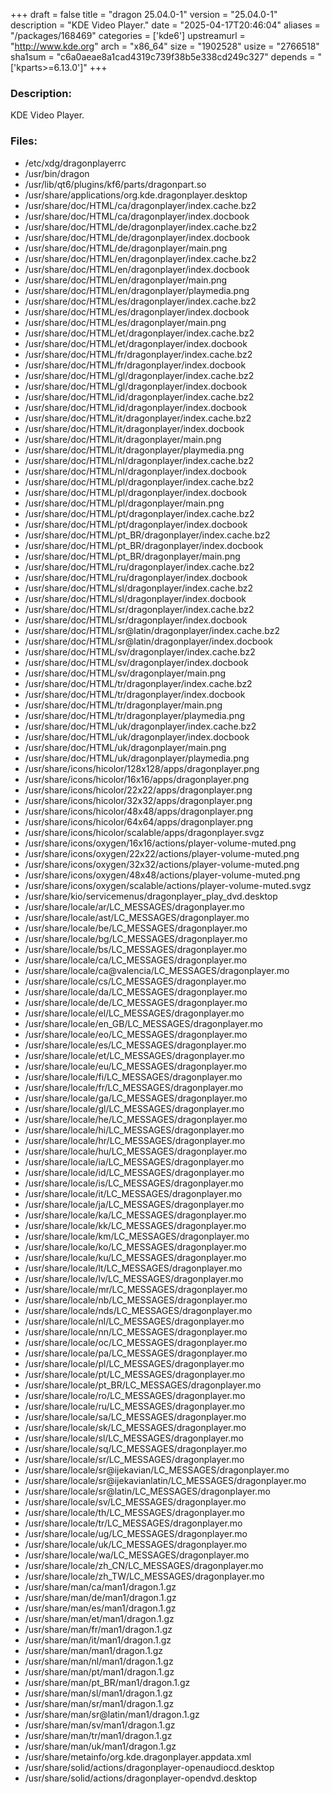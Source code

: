 +++
draft = false
title = "dragon 25.04.0-1"
version = "25.04.0-1"
description = "KDE Video Player."
date = "2025-04-17T20:46:04"
aliases = "/packages/168469"
categories = ['kde6']
upstreamurl = "http://www.kde.org"
arch = "x86_64"
size = "1902528"
usize = "2766518"
sha1sum = "c6a0aeae8a1cad4319c739f38b5e338cd249c327"
depends = "['kparts>=6.13.0']"
+++
### Description: 
KDE Video Player.

### Files: 
* /etc/xdg/dragonplayerrc
* /usr/bin/dragon
* /usr/lib/qt6/plugins/kf6/parts/dragonpart.so
* /usr/share/applications/org.kde.dragonplayer.desktop
* /usr/share/doc/HTML/ca/dragonplayer/index.cache.bz2
* /usr/share/doc/HTML/ca/dragonplayer/index.docbook
* /usr/share/doc/HTML/de/dragonplayer/index.cache.bz2
* /usr/share/doc/HTML/de/dragonplayer/index.docbook
* /usr/share/doc/HTML/de/dragonplayer/main.png
* /usr/share/doc/HTML/en/dragonplayer/index.cache.bz2
* /usr/share/doc/HTML/en/dragonplayer/index.docbook
* /usr/share/doc/HTML/en/dragonplayer/main.png
* /usr/share/doc/HTML/en/dragonplayer/playmedia.png
* /usr/share/doc/HTML/es/dragonplayer/index.cache.bz2
* /usr/share/doc/HTML/es/dragonplayer/index.docbook
* /usr/share/doc/HTML/es/dragonplayer/main.png
* /usr/share/doc/HTML/et/dragonplayer/index.cache.bz2
* /usr/share/doc/HTML/et/dragonplayer/index.docbook
* /usr/share/doc/HTML/fr/dragonplayer/index.cache.bz2
* /usr/share/doc/HTML/fr/dragonplayer/index.docbook
* /usr/share/doc/HTML/gl/dragonplayer/index.cache.bz2
* /usr/share/doc/HTML/gl/dragonplayer/index.docbook
* /usr/share/doc/HTML/id/dragonplayer/index.cache.bz2
* /usr/share/doc/HTML/id/dragonplayer/index.docbook
* /usr/share/doc/HTML/it/dragonplayer/index.cache.bz2
* /usr/share/doc/HTML/it/dragonplayer/index.docbook
* /usr/share/doc/HTML/it/dragonplayer/main.png
* /usr/share/doc/HTML/it/dragonplayer/playmedia.png
* /usr/share/doc/HTML/nl/dragonplayer/index.cache.bz2
* /usr/share/doc/HTML/nl/dragonplayer/index.docbook
* /usr/share/doc/HTML/pl/dragonplayer/index.cache.bz2
* /usr/share/doc/HTML/pl/dragonplayer/index.docbook
* /usr/share/doc/HTML/pl/dragonplayer/main.png
* /usr/share/doc/HTML/pt/dragonplayer/index.cache.bz2
* /usr/share/doc/HTML/pt/dragonplayer/index.docbook
* /usr/share/doc/HTML/pt_BR/dragonplayer/index.cache.bz2
* /usr/share/doc/HTML/pt_BR/dragonplayer/index.docbook
* /usr/share/doc/HTML/pt_BR/dragonplayer/main.png
* /usr/share/doc/HTML/ru/dragonplayer/index.cache.bz2
* /usr/share/doc/HTML/ru/dragonplayer/index.docbook
* /usr/share/doc/HTML/sl/dragonplayer/index.cache.bz2
* /usr/share/doc/HTML/sl/dragonplayer/index.docbook
* /usr/share/doc/HTML/sr/dragonplayer/index.cache.bz2
* /usr/share/doc/HTML/sr/dragonplayer/index.docbook
* /usr/share/doc/HTML/sr@latin/dragonplayer/index.cache.bz2
* /usr/share/doc/HTML/sr@latin/dragonplayer/index.docbook
* /usr/share/doc/HTML/sv/dragonplayer/index.cache.bz2
* /usr/share/doc/HTML/sv/dragonplayer/index.docbook
* /usr/share/doc/HTML/sv/dragonplayer/main.png
* /usr/share/doc/HTML/tr/dragonplayer/index.cache.bz2
* /usr/share/doc/HTML/tr/dragonplayer/index.docbook
* /usr/share/doc/HTML/tr/dragonplayer/main.png
* /usr/share/doc/HTML/tr/dragonplayer/playmedia.png
* /usr/share/doc/HTML/uk/dragonplayer/index.cache.bz2
* /usr/share/doc/HTML/uk/dragonplayer/index.docbook
* /usr/share/doc/HTML/uk/dragonplayer/main.png
* /usr/share/doc/HTML/uk/dragonplayer/playmedia.png
* /usr/share/icons/hicolor/128x128/apps/dragonplayer.png
* /usr/share/icons/hicolor/16x16/apps/dragonplayer.png
* /usr/share/icons/hicolor/22x22/apps/dragonplayer.png
* /usr/share/icons/hicolor/32x32/apps/dragonplayer.png
* /usr/share/icons/hicolor/48x48/apps/dragonplayer.png
* /usr/share/icons/hicolor/64x64/apps/dragonplayer.png
* /usr/share/icons/hicolor/scalable/apps/dragonplayer.svgz
* /usr/share/icons/oxygen/16x16/actions/player-volume-muted.png
* /usr/share/icons/oxygen/22x22/actions/player-volume-muted.png
* /usr/share/icons/oxygen/32x32/actions/player-volume-muted.png
* /usr/share/icons/oxygen/48x48/actions/player-volume-muted.png
* /usr/share/icons/oxygen/scalable/actions/player-volume-muted.svgz
* /usr/share/kio/servicemenus/dragonplayer_play_dvd.desktop
* /usr/share/locale/ar/LC_MESSAGES/dragonplayer.mo
* /usr/share/locale/ast/LC_MESSAGES/dragonplayer.mo
* /usr/share/locale/be/LC_MESSAGES/dragonplayer.mo
* /usr/share/locale/bg/LC_MESSAGES/dragonplayer.mo
* /usr/share/locale/bs/LC_MESSAGES/dragonplayer.mo
* /usr/share/locale/ca/LC_MESSAGES/dragonplayer.mo
* /usr/share/locale/ca@valencia/LC_MESSAGES/dragonplayer.mo
* /usr/share/locale/cs/LC_MESSAGES/dragonplayer.mo
* /usr/share/locale/da/LC_MESSAGES/dragonplayer.mo
* /usr/share/locale/de/LC_MESSAGES/dragonplayer.mo
* /usr/share/locale/el/LC_MESSAGES/dragonplayer.mo
* /usr/share/locale/en_GB/LC_MESSAGES/dragonplayer.mo
* /usr/share/locale/eo/LC_MESSAGES/dragonplayer.mo
* /usr/share/locale/es/LC_MESSAGES/dragonplayer.mo
* /usr/share/locale/et/LC_MESSAGES/dragonplayer.mo
* /usr/share/locale/eu/LC_MESSAGES/dragonplayer.mo
* /usr/share/locale/fi/LC_MESSAGES/dragonplayer.mo
* /usr/share/locale/fr/LC_MESSAGES/dragonplayer.mo
* /usr/share/locale/ga/LC_MESSAGES/dragonplayer.mo
* /usr/share/locale/gl/LC_MESSAGES/dragonplayer.mo
* /usr/share/locale/he/LC_MESSAGES/dragonplayer.mo
* /usr/share/locale/hi/LC_MESSAGES/dragonplayer.mo
* /usr/share/locale/hr/LC_MESSAGES/dragonplayer.mo
* /usr/share/locale/hu/LC_MESSAGES/dragonplayer.mo
* /usr/share/locale/ia/LC_MESSAGES/dragonplayer.mo
* /usr/share/locale/id/LC_MESSAGES/dragonplayer.mo
* /usr/share/locale/is/LC_MESSAGES/dragonplayer.mo
* /usr/share/locale/it/LC_MESSAGES/dragonplayer.mo
* /usr/share/locale/ja/LC_MESSAGES/dragonplayer.mo
* /usr/share/locale/ka/LC_MESSAGES/dragonplayer.mo
* /usr/share/locale/kk/LC_MESSAGES/dragonplayer.mo
* /usr/share/locale/km/LC_MESSAGES/dragonplayer.mo
* /usr/share/locale/ko/LC_MESSAGES/dragonplayer.mo
* /usr/share/locale/ku/LC_MESSAGES/dragonplayer.mo
* /usr/share/locale/lt/LC_MESSAGES/dragonplayer.mo
* /usr/share/locale/lv/LC_MESSAGES/dragonplayer.mo
* /usr/share/locale/mr/LC_MESSAGES/dragonplayer.mo
* /usr/share/locale/nb/LC_MESSAGES/dragonplayer.mo
* /usr/share/locale/nds/LC_MESSAGES/dragonplayer.mo
* /usr/share/locale/nl/LC_MESSAGES/dragonplayer.mo
* /usr/share/locale/nn/LC_MESSAGES/dragonplayer.mo
* /usr/share/locale/oc/LC_MESSAGES/dragonplayer.mo
* /usr/share/locale/pa/LC_MESSAGES/dragonplayer.mo
* /usr/share/locale/pl/LC_MESSAGES/dragonplayer.mo
* /usr/share/locale/pt/LC_MESSAGES/dragonplayer.mo
* /usr/share/locale/pt_BR/LC_MESSAGES/dragonplayer.mo
* /usr/share/locale/ro/LC_MESSAGES/dragonplayer.mo
* /usr/share/locale/ru/LC_MESSAGES/dragonplayer.mo
* /usr/share/locale/sa/LC_MESSAGES/dragonplayer.mo
* /usr/share/locale/sk/LC_MESSAGES/dragonplayer.mo
* /usr/share/locale/sl/LC_MESSAGES/dragonplayer.mo
* /usr/share/locale/sq/LC_MESSAGES/dragonplayer.mo
* /usr/share/locale/sr/LC_MESSAGES/dragonplayer.mo
* /usr/share/locale/sr@ijekavian/LC_MESSAGES/dragonplayer.mo
* /usr/share/locale/sr@ijekavianlatin/LC_MESSAGES/dragonplayer.mo
* /usr/share/locale/sr@latin/LC_MESSAGES/dragonplayer.mo
* /usr/share/locale/sv/LC_MESSAGES/dragonplayer.mo
* /usr/share/locale/th/LC_MESSAGES/dragonplayer.mo
* /usr/share/locale/tr/LC_MESSAGES/dragonplayer.mo
* /usr/share/locale/ug/LC_MESSAGES/dragonplayer.mo
* /usr/share/locale/uk/LC_MESSAGES/dragonplayer.mo
* /usr/share/locale/wa/LC_MESSAGES/dragonplayer.mo
* /usr/share/locale/zh_CN/LC_MESSAGES/dragonplayer.mo
* /usr/share/locale/zh_TW/LC_MESSAGES/dragonplayer.mo
* /usr/share/man/ca/man1/dragon.1.gz
* /usr/share/man/de/man1/dragon.1.gz
* /usr/share/man/es/man1/dragon.1.gz
* /usr/share/man/et/man1/dragon.1.gz
* /usr/share/man/fr/man1/dragon.1.gz
* /usr/share/man/it/man1/dragon.1.gz
* /usr/share/man/man1/dragon.1.gz
* /usr/share/man/nl/man1/dragon.1.gz
* /usr/share/man/pt/man1/dragon.1.gz
* /usr/share/man/pt_BR/man1/dragon.1.gz
* /usr/share/man/sl/man1/dragon.1.gz
* /usr/share/man/sr/man1/dragon.1.gz
* /usr/share/man/sr@latin/man1/dragon.1.gz
* /usr/share/man/sv/man1/dragon.1.gz
* /usr/share/man/tr/man1/dragon.1.gz
* /usr/share/man/uk/man1/dragon.1.gz
* /usr/share/metainfo/org.kde.dragonplayer.appdata.xml
* /usr/share/solid/actions/dragonplayer-openaudiocd.desktop
* /usr/share/solid/actions/dragonplayer-opendvd.desktop
